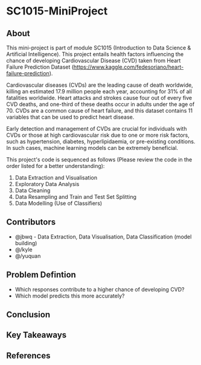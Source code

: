 # SC1015-MiniProject

## About 

This mini-project is part of module SC1015 (Introduction to Data Science & Artificial Intelligence). This project entails health factors influencing the chance of developing Cardiovascular Disease (CVD) taken from Heart Failure Prediction Dataset (https://www.kaggle.com/fedesoriano/heart-failure-prediction).

Cardiovascular diseases (CVDs) are the leading cause of death worldwide, killing an estimated 17.9 million people each year, accounting for 31% of all fatalities worldwide. Heart attacks and strokes cause four out of every five CVD deaths, and one-third of these deaths occur in adults under the age of 70. CVDs are a common cause of heart failure, and this dataset contains 11 variables that can be used to predict heart disease.

Early detection and management of CVDs are crucial for individuals with CVDs or those at high cardiovascular risk due to one or more risk factors, such as hypertension, diabetes, hyperlipidaemia, or pre-existing conditions. In such cases, machine learning models can be extremely beneficial.

This project's code is sequenced as follows (Please review the code in the order listed for a better understanding):

1. Data Extraction and Visualisation
2. Exploratory Data Analysis
3. Data Cleaning 
4. Data Resampling and Train and Test Set Splitting 
5. Data Modelling (Use of Classifiers) 

## Contributors 
- @jbwq - Data Extraction, Data Visualisation, Data Classification (model building)
- @/kyle
- @/yuquan 

## Problem Defintion 
- Which responses contribute to a higher chance of developing CVD?
- Which model predicts this more accurately?

## Conclusion

## Key Takeaways 

## References 
